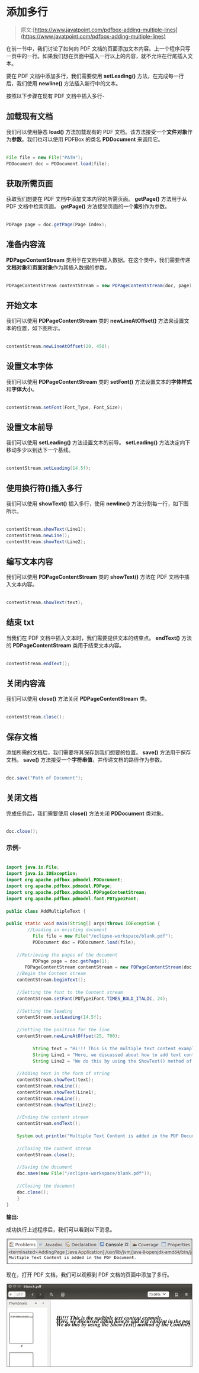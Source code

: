 # 添加多行

> 原文:[https://www.javatpoint.com/pdfbox-adding-multiple-lines](https://www.javatpoint.com/pdfbox-adding-multiple-lines)

在前一节中，我们讨论了如何向 PDF 文档的页面添加文本内容。上一个程序只写一页中的一行。如果我们想在页面中插入一行以上的内容，就不允许在行尾插入文本。

要在 PDF 文档中添加多行，我们需要使用 **setLeading()** 方法，在完成每一行后，我们使用 **newline()** 方法插入新行中的文本。

按照以下步骤在现有 PDF 文档中插入多行-

## 加载现有文档

我们可以使用静态 **load()** 方法加载现有的 PDF 文档。该方法接受一个**文件对象**作为**参数**。我们也可以使用 PDFBox 的类名 **PDDocument** 来调用它。

```java

File file = new File("PATH"); 
PDDocument doc = PDDocument.load(file); 

```

## 获取所需页面

获取我们想要在 PDF 文档中添加文本内容的所需页面。 **getPage()** 方法用于从 PDF 文档中检索页面。 **getPage()** 方法接受页面的一个**索引**作为参数。

```java

PDPage page = doc.getPage(Page Index);

```

## 准备内容流

**PDPageContentStream** 类用于在文档中插入数据。在这个类中，我们需要传递**文档对象**和**页面对象**作为其插入数据的参数。

```java

PDPageContentStream contentStream = new PDPageContentStream(doc, page);

```

## 开始文本

我们可以使用 **PDPageContentStream** 类的 **newLineAtOffset()** 方法来设置文本的位置，如下图所示。

```java

contentStream.newLineAtOffset(20, 450);

```

## 设置文本字体

我们可以使用 **PDPageContentStream** 类的 **setFont()** 方法设置文本的**字体样式**和**字体大小**。

```java

contentStream.setFont(Font_Type, Font_Size);

```

## 设置文本前导

我们可以使用 **setLeading()** 方法设置文本的前导。 **setLeading()** 方法决定向下移动多少以到达下一个基线。

```java

contentStream.setLeading(14.5f);

```

## 使用换行符()插入多行

我们可以使用 **showText()** 插入多行，使用 **newline()** 方法分割每一行，如下图所示。

```java

contentStream.showText(Line1);
contentStream.newLine();
contentStream.showText(Line2);

```

## 编写文本内容

我们可以使用 **PDPageContentStream** 类的 **showText()** 方法在 PDF 文档中插入文本内容。

```java

contentStream.showText(text);

```

## 结束 txt

当我们在 PDF 文档中插入文本时，我们需要提供文本的结束点。 **endText()** 方法的 **PDPageContentStream** 类用于结束文本内容。

```java

contentStream.endText();

```

## 关闭内容流

我们可以使用 **close()** 方法关闭 **PDPageContentStream** 类。

```java

contentStream.close();

```

## 保存文档

添加所需的文档后，我们需要将其保存到我们想要的位置。 **save()** 方法用于保存文档。 **save()** 方法接受一个**字符串值**，并传递文档的路径作为参数。

```java

doc.save("Path of Document");

```

## 关闭文档

完成任务后，我们需要使用 **close()** 方法关闭 **PDDocument** 类对象。

```java

doc.close();

```

### 示例-

```java

import java.io.File; 
import java.io.IOException; 
import org.apache.pdfbox.pdmodel.PDDocument; 
import org.apache.pdfbox.pdmodel.PDPage; 
import org.apache.pdfbox.pdmodel.PDPageContentStream; 
import org.apache.pdfbox.pdmodel.font.PDType1Font;

public class AddMultipleText {	

public static void main(String[] args)throws IOException {		
		//Loading an existing document
	      File file = new File("/eclipse-workspace/blank.pdf");
	      PDDocument doc = PDDocument.load(file);

	//Retrieving the pages of the document 
	      PDPage page = doc.getPage(1);
	   PDPageContentStream contentStream = new PDPageContentStream(doc, page);	
	//Begin the Content stream 
	contentStream.beginText(); 

	//Setting the font to the Content stream  
	contentStream.setFont(PDType1Font.TIMES_BOLD_ITALIC, 24);

	//Setting the leading
	contentStream.setLeading(14.5f);

	//Setting the position for the line 
	contentStream.newLineAtOffset(25, 700);

	      String text = "Hi!!! This is the multiple text content example.";
	      String Line1 = "Here, we discussed about how to add text content in the pages of the PDF document.";
	      String Line2 = "We do this by using the ShowText() method of the ContentStream class";

	//Adding text in the form of string
	contentStream.showText(text);
	contentStream.newLine(); 
	contentStream.showText(Line1);
	contentStream.newLine();
	contentStream.showText(Line2);

	//Ending the content stream
	contentStream.endText();

	System.out.println("Multiple Text Content is added in the PDF Document.");

	//Closing the content stream
	contentStream.close();

	//Saving the document
	doc.save(new File("/eclipse-workspace/blank.pdf"));

	//Closing the document
	doc.close();
	}
}

```

**输出:**

成功执行上述程序后，我们可以看到以下消息。

![PDFBox Adding Multiple Lines](img/3355567837051d7176bda6a5522b3515.png)

现在，打开 PDF 文档，我们可以观察到 PDF 文档的页面中添加了多行。

![PDFBox Adding Multiple Lines](img/f9a89ddcb323ff5f0d6cb73b89040a44.png)